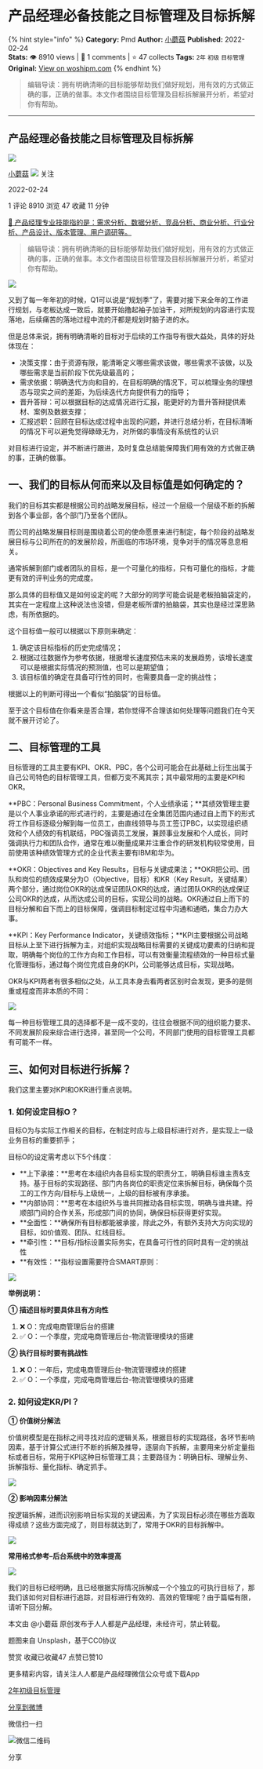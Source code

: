 # 产品经理必备技能之目标管理及目标拆解
{% hint style="info" %}
**Category:** Pmd
**Author:** [小蘑菇](https://www.woshipm.com/u/911023)
**Published:** 2022-02-24  
**Stats:** 👁️ 8910 views | 💬 1 comments | ⭐ 47 collects
**Tags:** `2年` `初级` `目标管理`
**Original:** [View on woshipm.com](https://www.woshipm.com/pmd/5325656.html)
{% endhint %}
> 编辑导读：拥有明确清晰的目标能够帮助我们做好规划，用有效的方式做正确的事，正确的做事。本文作者围绕目标管理及目标拆解展开分析，希望对你有帮助。

---

## 产品经理必备技能之目标管理及目标拆解

[![](https://static.qidianla.com/woshipm_def_head_1.jpg?imageView2/1/w/72/h/72/q/100)](https://www.woshipm.com/u/911023)

[小蘑菇](https://www.woshipm.com/u/911023) ![](https://static.woshipm.com/tag/1101_1@2x.png) 关注

2022-02-24

1 评论 8910 浏览 47 收藏 11 分钟

[🔗 产品经理专业技能指的是：需求分析、数据分析、竞品分析、商业分析、行业分析、产品设计、版本管理、用户调研等。](https://ke.qidianla.com/courses/90pm)

> 编辑导读：拥有明确清晰的目标能够帮助我们做好规划，用有效的方式做正确的事，正确的做事。本文作者围绕目标管理及目标拆解展开分析，希望对你有帮助。

![](https://image.woshipm.com/wp-files/2022/02/rv1KZKfHJehVnGnc5Ke0.jpg)

又到了每一年年初的时候，Q1可以说是“规划季”了，需要对接下来全年的工作进行规划，与老板达成一致后，就要开始撸起袖子加油干，对所规划的内容进行实现落地，后续痛苦的落地过程中流的汗都是规划时脑子进的水。

但是总体来说，拥有明确清晰的目标对于后续的工作指导有很大益处，具体的好处体现在：

*   决策支撑：由于资源有限，能清晰定义哪些需求该做，哪些需求不该做，以及哪些需求是当前阶段下优先级最高的；
*   需求依据：明确迭代方向和目的，在目标明确的情况下，可以梳理业务的理想态与现实之间的差距，为后续迭代方向提供有力的指导；
*   晋升答辩：可以根据目标的达成情况进行汇报，能更好的为晋升答辩提供素材、案例及数据支撑；
*   汇报述职：回顾在目标达成过程中出现的问题，并进行总结分析，在目标清晰的情况下可以避免觉得碌碌无为，对所做的事情没有系统性的认识

对目标进行设定，并不断进行跟进，及时复盘总结能保障我们用有效的方式做正确的事，正确的做事。

## 一、我们的目标从何而来以及目标值是如何确定的？

我们的目标其实都是根据公司的战略发展目标，经过一个层级一个层级不断的拆解到各个事业部，各个部门乃至各个团队。

而公司的战略发展目标则是围绕着公司的使命愿景来进行制定，每个阶段的战略发展目标与公司所在的的发展阶段，所面临的市场环境，竞争对手的情况等息息相关。

通常拆解到部门或者团队的目标，是一个可量化的指标，只有可量化的指标，才能更有效的评判业务的完成度。

那么具体的目标值又是如何设定的呢？大部分的同学可能会说是老板拍脑袋定的，其实在一定程度上这种说法也没错，但是老板所谓的拍脑袋，其实也是经过深思熟虑，有所依据的。

这个目标值一般可以根据以下原则来确定：

1.  确定该目标指标的历史完成情况；
2.  根据过往数据作为参考依据，根据增长速度预估未来的发展趋势，该增长速度可以是根据实际情况的预测值，也可以是期望值；
3.  该目标值的确定在具备可行性的同时，也需要具备一定的挑战性；

根据以上的判断可得出一个看似“拍脑袋”的目标值。

至于这个目标值在你看来是否合理，若你觉得不合理该如何处理等问题我们在今天就不展开讨论了。

## 二、目标管理的工具

目标管理的工具主要有KPI、OKR、PBC，各个公司可能会在此基础上衍生出属于自己公司特色的目标管理工具，但都万变不离其宗；其中最常用的主要是KPI和OKR。

**PBC：Personal Business Commitment，个人业绩承诺；**其绩效管理主要是以个人事业承诺的形式进行的，主要是通过在全集团范围内通过自上而下的形式将工作目标逐级分解到每一位员工，由直线领导与员工签订PBC，以实现组织绩效和个人绩效的有机联结，PBC强调员工发展，兼顾事业发展和个人成长，同时强调执行力和团队合作，通常在难以衡量成果并注重合作的研发机构较常使用，目前使用该种绩效管理方式的企业代表主要有IBM和华为。

**OKR：Objectives and Key Results，目标与关键成果法；**OKR把公司、团队和岗位的绩效成果分为O（Objective，目标）和KR（Key Result，关键结果）两个部分，通过岗位OKR的达成保证团队OKR的达成，通过团队OKR的达成保证公司OKR的达成，从而达成公司的目标，实现公司的战略。OKR通过自上而下的目标分解和自下而上的目标保障，强调目标制定过程中沟通和通晒，集合力办大事。

**KPI：Key Performance Indicator，关键绩效指标；**KPI主要根据公司战略目标从上至下进行拆解为主，对组织实现战略目标需要的关键成功要素的归纳和提取，明确每个岗位的工作方向和工作目标，可以有效衡量流程绩效的一种目标式量化管理指标，通过每个岗位完成自身的KPI，公司能够达成目标，实现战略。

OKR与KPI两者有很多相似之处，从工具本身去看两者区别时会发现，更多的是侧重或程度而非本质的不同：

![](https://image.woshipm.com/wp-files/2022/02/zDmCjAQdnNqAixTwLpVp.png)

每一种目标管理工具的选择都不是一成不变的，往往会根据不同的组织能力要求、不同发展阶段来综合进行选择，甚至同一个公司，不同部门使用的目标管理工具都有可能不一样。

## 三、如何对目标进行拆解？

我们这里主要对KPI和OKR进行重点说明。

### 1\. 如何设定目标O？

目标O为与实际工作相关的目标，在制定时应与上级目标进行对齐，是实现上一级业务目标的重要抓手；

目标O的设定需考虑以下5个纬度：

*   **上下承接：**思考在本组织内各目标实现的职责分工，明确目标谁主责&支持。基于目标的实现路径、部门内各岗位的职责定位来拆解目标，确保每个员工的工作方向/目标与上级统一，上级的目标被有序承接。
*   **内部协同：**思考在本组织外与谁共同推动各目标实现，明确与谁共建。捋顺部门间的合作关系，形成部门间的协同，确保目标获得更好实现。
*   **全面性：**确保所有目标都能被承接，除此之外，有额外支持大方向实现的目标，如价值观、团队、红线目标。
*   **牵引性：**目标/指标设置实际务实，在具备可行性的同时具有一定的挑战性
*   **有效性：**指标设置需要符合SMART原则：

![](https://image.woshipm.com/wp-files/2022/02/vPQLYLqlHYsi2ltnbe7u.png)

**举例说明：**

**① 描述目标时要具体且有方向性**

1.  ❌ O：完成电商管理后台的搭建
2.  ✅ O：一个季度，完成电商管理后台-物流管理模块的搭建

**② 执行目标时要有挑战性**

1.  ❌ O：一年后，完成电商管理后台-物流管理模块的搭建
2.  ✅ O：一个季度，完成电商管理后台-物流管理模块的搭建

### 2\. 如何设定KR/PI？

**① 价值树分解法**

价值树模型是在指标之间寻找对应的逻辑关系，根据目标的实现路径，各环节影响因素，基于计算公式进行不断的拆解及推导，逐层向下拆解，主要用来分析定量指标或者目标，常用于KPI这种目标管理工具；主要路径为：明确目标、理解业务、拆解指标、量化指标、确定抓手。

![](https://image.woshipm.com/wp-files/2022/02/6E4dn1BDZGfoZGwsOp3y.png)

**② 影响因素分解法**

按逻辑拆解，进而识别影响目标实现的关键因素，为了实现目标必须在哪些方面取得成绩？这些方面完成了，则目标就达到了，常用于OKR的目标拆解中。

![](https://image.woshipm.com/wp-files/2022/02/xn8yhuNBUX0cJ1HARnZR.png)

**常用格式参考–后台系统中的效率提高**

![](https://image.woshipm.com/wp-files/2022/02/bowWGXzpgiRrOw4fyCIO.png)

我们的目标已经明确，且已经根据实际情况拆解成一个个独立的可执行目标了，那我们该如何对目标进行追踪，对目标进行有效的、高效的管理呢？由于篇幅有限，请听下回分解。

本文由 @小蘑菇 原创发布于人人都是产品经理，未经许可，禁止转载。

题图来自 Unsplash，基于CC0协议

赞赏 收藏已收藏47 点赞已赞10

更多精彩内容，请关注人人都是产品经理微信公众号或下载App

[2年](https://www.woshipm.com/tag/2%e5%b9%b4)[初级](https://www.woshipm.com/tag/%e5%88%9d%e7%ba%a7)[目标管理](https://www.woshipm.com/tag/%e7%9b%ae%e6%a0%87%e7%ae%a1%e7%90%86)

[分享到微博](https://service.weibo.com/share/share.php?appkey=2775287854&title=产品经理必备技能之目标管理及目标拆解&url=https://www.woshipm.com/pmd/5325656.html&pic=https://image.woshipm.com/wp-files/2022/02/rv1KZKfHJehVnGnc5Ke0.jpg)

微信扫一扫

![微信二维码](https://api.pwmqr.com/qrcode/create/?url=https://www.woshipm.com/pmd/5325656.html)

分享